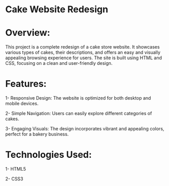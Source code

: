 # Cake Website Redesign

# Overview:
This project is a complete redesign of a cake store website. It showcases various types of cakes, their descriptions, and offers an easy and visually appealing browsing experience for users. The site is built using HTML and CSS, focusing on a clean and user-friendly design.

# Features:
1- Responsive Design: The website is optimized for both desktop and mobile devices.

2- Simple Navigation: Users can easily explore different categories of cakes.

3- Engaging Visuals: The design incorporates vibrant and appealing colors, perfect for a bakery business.

# Technologies Used:
1- HTML5

2- CSS3
